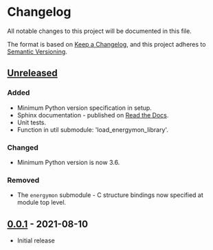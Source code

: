 # Changelog
All notable changes to this project will be documented in this file.

The format is based on [Keep a Changelog](https://keepachangelog.com/en/1.0.0/),
and this project adheres to [Semantic Versioning](https://semver.org/spec/v2.0.0.html).

## [Unreleased]

### Added
- Minimum Python version specification in setup.
- Sphinx documentation - published on [Read the Docs](https://energymon-py.readthedocs.io/).
- Unit tests.
- Function in util submodule: 'load_energymon_library'.

### Changed
- Minimum Python version is now 3.6.

### Removed
- The `energymon` submodule - C structure bindings now specified at module top level.


## [0.0.1] - 2021-08-10

- Initial release

[Unreleased]: https://github.com/energymon/energymon-py/compare/v0.0.1...HEAD
[0.0.1]: https://github.com/energymon/energymon-py/releases/tag/v0.0.1
